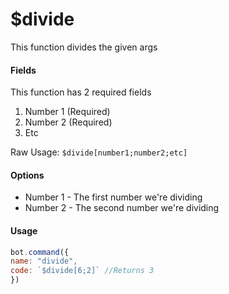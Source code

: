 # $divide

This function divides the given args

#### Fields

This function has 2 required fields

1. Number 1 \(Required\)
2. Number 2 \(Required\)
3. Etc

Raw Usage: `$divide[number1;number2;etc]`

#### Options

* Number 1 - The first number we're dividing
* Number 2 - The second number we're dividing

#### Usage

```javascript
bot.command({
name: "divide", 
code: `$divide[6;2]` //Returns 3
})
```

